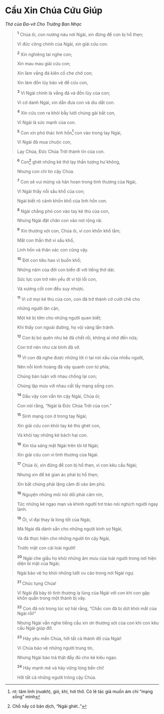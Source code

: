 # Cầu Xin Chúa Cứu Giúp
*Thơ của Ða-vít Cho Trưởng Ban Nhạc*

> <sup><b>1</b></sup> Chúa ôi, con nương náu nơi Ngài, xin đừng để con bị hổ thẹn;
> 
> Vì đức công chính của Ngài, xin giải cứu con.
> 
> <sup><b>2</b></sup> Xin nghiêng tai nghe con;
> 
> Xin mau mau giải cứu con;
> 
> Xin làm vầng đá kiên cố che chở con;
> 
> Xin làm đồn lũy bảo vệ để cứu con,
> 
> <sup><b>3</b></sup> Vì Ngài chính là vầng đá và đồn lũy của con;
> 
> Vì cớ danh Ngài, xin dẫn đưa con và dìu dắt con.
> 
> <sup><b>4</b></sup> Xin cứu con ra khỏi bẫy lưới chúng gài bắt con,
> 
> Vì Ngài là sức mạnh của con.
> 
> <sup><b>5</b></sup> Con xin phó thác linh hồn[^1-8a27f1c1-bca2-46f8-9e0a-8b2e0653d905] con vào trong tay Ngài,
> 
> Vì Ngài đã mua chuộc con,
> 
> Lạy Chúa, Ðức Chúa Trời thành tín của con.
>


> <sup><b>6</b></sup> Con[^2-8a27f1c1-bca2-46f8-9e0a-8b2e0653d905] ghét những kẻ thờ lạy thần tượng hư không,
> 
> Nhưng con chỉ tin cậy Chúa.
> 
> <sup><b>7</b></sup> Con sẽ vui mừng và hân hoan trong tình thương của Ngài,
> 
> Vì Ngài thấy nỗi sầu khổ của con;
> 
> Ngài biết rõ cảnh khốn khổ của linh hồn con.
> 
> <sup><b>8</b></sup> Ngài chẳng phó con vào tay kẻ thù của con,
> 
> Nhưng Ngài đặt chân con vào nơi rộng rãi.
>


> <sup><b>9</b></sup> Xin thương xót con, Chúa ôi, vì con khốn khổ lắm;
> 
> Mắt con thẫn thờ vì sầu khổ,
> 
> Linh hồn và thân xác con cũng vậy.
> 
> <sup><b>10</b></sup> Ðời con tiêu hao vì buồn khổ;
> 
> Những năm của đời con biến đi với tiếng thở dài;
> 
> Sức lực con trở nên yếu ớt vì tội lỗi con,
> 
> Và xương cốt con đều suy nhược.
>


> <sup><b>11</b></sup> Vì cớ mọi kẻ thù của con, con đã trở thành cớ cười chê cho
> 
> những người lân cận,
> 
> Một kẻ bị tởm cho những người quen biết;
> 
> Khi thấy con ngoài đường, họ vội vàng lẩn tránh.
> 
> <sup><b>12</b></sup> Con bị bỏ quên như kẻ đã chết rồi, không ai nhớ đến nữa;
> 
> Con trở nên như cái bình đã vỡ.
> 
> <sup><b>13</b></sup> Vì con đã nghe được những lời rỉ tai nói xấu của nhiều người,
> 
> Nên nỗi kinh hoàng đã vây quanh con tứ phía;
> 
> Chúng bàn luận với nhau chống lại con;
> 
> Chúng lập mưu với nhau cất lấy mạng sống con.
>


> <sup><b>14</b></sup> Dầu vậy con vẫn tin cậy Ngài, Chúa ôi;
> 
> Con nói rằng, “Ngài là Ðức Chúa Trời của con.”
> 
> <sup><b>15</b></sup> Sinh mạng con ở trong tay Ngài;
> 
> Xin giải cứu con khỏi tay kẻ thù ghét con,
> 
> Và khỏi tay những kẻ bách hại con.
> 
> <sup><b>16</b></sup> Xin tỏa sáng mặt Ngài trên tôi tớ Ngài;
> 
> Xin giải cứu con vì tình thương của Ngài.
>


> <sup><b>17</b></sup> Chúa ôi, xin đừng để con bị hổ thẹn, vì con kêu cầu Ngài;
> 
> Nhưng xin để kẻ gian ác phải bị hổ thẹn;
> 
> Xin bắt chúng phải lặng câm đi vào âm phủ.
> 
> <sup><b>18</b></sup> Nguyện những môi nói dối phải câm nín,
> 
> Tức những kẻ ngạo mạn và khinh người trơ tráo nói nghịch người ngay lành.
>


> <sup><b>19</b></sup> Ôi, vĩ đại thay là lòng tốt của Ngài,
> 
> Mà Ngài đã dành sẵn cho những người kính sợ Ngài,
> 
> Và đã thực hiện cho những người tin cậy Ngài,
> 
> Trước mặt con cái loài người!
> 
> <sup><b>20</b></sup> Ngài che giấu họ khỏi những âm mưu của loài người trong nơi hiện diện bí mật của Ngài;
> 
> Ngài bảo vệ họ khỏi những lưỡi vu cáo trong nơi Ngài ngự.
>


> <sup><b>21</b></sup> Chúc tụng Chúa!
> 
> Vì Ngài đã bày tỏ tình thương lạ lùng của Ngài với con khi con gặp khốn quẫn trong một thành bị vây.
> 
> <sup><b>22</b></sup> Con đã nói trong lúc sợ hãi rằng, “Chắc con đã bị dứt khỏi mắt của Ngài rồi!”
> 
> Nhưng Ngài vẫn nghe tiếng cầu xin ơn thương xót của con khi con kêu cầu Ngài giúp đỡ.
>


> <sup><b>23</b></sup> Hãy yêu mến Chúa, hỡi tất cả thánh đồ của Ngài!
> 
> Vì Chúa bảo vệ những người trung tín,
> 
> Nhưng Ngài báo trả thật đầy đủ cho kẻ kiêu ngạo.
> 
> <sup><b>24</b></sup> Hãy mạnh mẽ và hãy vững lòng bền chí!
> 
> Hỡi tất cả những người trông cậy Chúa.
>

[^1-8a27f1c1-bca2-46f8-9e0a-8b2e0653d905]: nt: tâm linh (*ruakh*), gió, khí, hơi thở. Có lẽ tác giả muốn ám chỉ “mạng sống” mình
[^2-8a27f1c1-bca2-46f8-9e0a-8b2e0653d905]: Chỗ nầy có bản dịch, “Ngài ghét..”